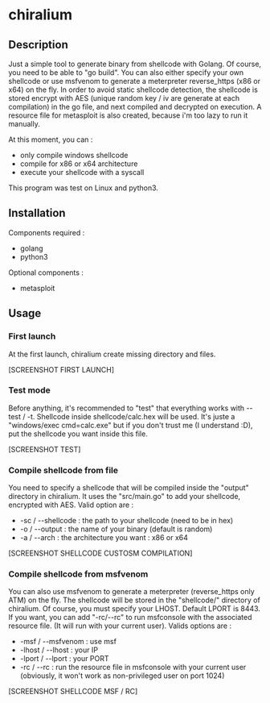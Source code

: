 # chiralium
## Description
Just a simple tool to generate binary from shellcode with Golang. Of course, you need to be able to "go build". You can also either specify your own shellcode or use msfvenom to generate a meterpreter reverse_https (x86 or x64) on the fly. In order to avoid static shellcode detection, the shellcode is stored encrypt with AES (unique random key / iv are generate at each compilation) in the go file, and next compiled and decrypted on execution. A resource file for metasploit is also created, because i'm too lazy to run it manually.

At this moment, you can :
- only compile windows shellcode
- compile for x86 or x64 architecture
- execute your shellcode with a syscall

This program was test on Linux and python3.

## Installation
Components required :
- golang
- python3

Optional components :
- metasploit 

## Usage 

### First launch
At the first launch, chiralium create missing directory and files.

[SCREENSHOT FIRST LAUNCH]

### Test mode

Before anything, it's recommended to "test" that everything works with --test / -t. Shellcode inside shellcode/calc.hex will be used. It's juste a "windows/exec cmd=calc.exe" but if you don't trust me (I understand :D), put the shellcode you want inside this file.

[SCREENSHOT TEST] 

### Compile shellcode from file

You need to specify a shellcode that will be compiled inside the "output" directory in chiralium. It uses the "src/main.go" to add your shellcode, encrypted with AES. Valid option are : 
- -sc / --shellcode : the path to your shellcode (need to be in hex)
- -o / --output : the name of your binary (default is random)
- -a / --arch : the architecture you want : x86 or x64

[SCREENSHOT SHELLCODE CUSTOSM COMPILATION] 

### Compile shellcode from msfvenom

You can also use msfvenom to generate a meterpreter (reverse_https only ATM) on the fly. The shellcode will be stored in the "shellcode/" directory of chiralium. Of course, you must specify your LHOST. Default LPORT is 8443. If you want, you can add "-rc/--rc" to run msfconsole with the associated resource file. (It will run with your current user). Valids options are :
- -msf / --msfvenom : use msf
- -lhost / --lhost : your IP
- -lport / --lport : your PORT
- -rc / --rc : run the resource file in msfconsole with your current user (obviously, it won't work as non-privileged user on port 1024)

[SCREENSHOT SHELLCODE MSF / RC] 